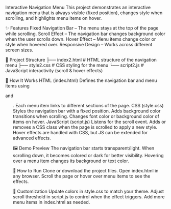 Interactive Navigation Menu
This project demonstrates an interactive navigation menu that is always visible (fixed position), changes style when scrolling, and highlights menu items on hover.

✨ Features
Fixed Navigation Bar – The menu stays at the top of the page while scrolling.
Scroll Effect – The navigation bar changes background color when the user scrolls down.
Hover Effect – Menu items change color or style when hovered over.
Responsive Design – Works across different screen sizes.

📂 Project Structure
├── index2.html   # HTML structure of the navigation menu
├── style2.css    # CSS styling for the menu
└── script2.js    # JavaScript interactivity (scroll & hover effects)

🚀 How It Works
HTML (index.html)
Defines the navigation bar and menu items using <nav> and <ul>.
Each menu item links to different sections of the page.
CSS (style.css)
Styles the navigation bar with a fixed position.
Adds background color transitions when scrolling.
Changes font color or background color of items on hover.
JavaScript (script.js)
Listens for the scroll event.
Adds or removes a CSS class when the page is scrolled to apply a new style.
Hover effects are handled with CSS, but JS can be extended for advanced effects.

🖼️ Demo Preview
The navigation bar starts transparent/light.
When scrolling down, it becomes colored or dark for better visibility.
Hovering over a menu item changes its background or text color.

🔧 How to Run
Clone or download the project files.
Open index.html in any browser.
Scroll the page or hover over menu items to see the effects.

📌 Customization
Update colors in style.css to match your theme.
Adjust scroll threshold in script.js to control when the effect triggers.
Add more menu items in index.html as needed.

